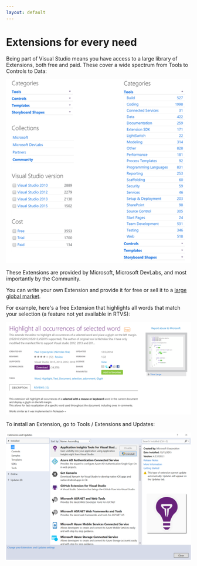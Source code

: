 ```yaml
---
layout: default
---
```


# Extensions for every need

Being part of Visual Studio means you have access to a large library of Extensions, both free and paid.  These cover a wide spectrum from Tools to Controls to Data:

![extensions.cats](./media/extensions.cats.png)


These Extensions are provided by Microsoft, Microsoft DevLabs, and most importantly by the Community.

You can write your own Extension and provide it for free or sell it to a [large global market](https://www.visualstudio.com/en-us/integrate/explore/explore-vside-vsi.aspx).



For example, here's a free Extension that highlights all words that match your selection (a feature not yet available in RTVS):


![extensions.highlight](./media/extensions.highlight.png)


To install an Extension, go to Tools / Extensions and Updates:


![extensions.vs](./media/extensions.vs.png)



